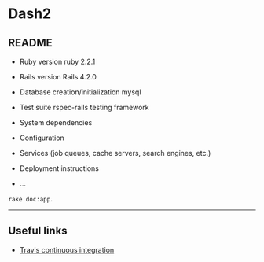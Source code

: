 # Dash2

## README

*   Ruby version ruby 2.2.1

*   Rails version Rails 4.2.0

*   Database creation/initialization mysql

*   Test suite rspec-rails testing framework

*   System dependencies

*   Configuration

*   Services (job queues, cache servers, search engines, etc.)

*   Deployment instructions

*   ...


`rake doc:app`.


---

## Useful links

- [Travis continuous integration](https://travis-ci.org/CDLUC3/dash2)
